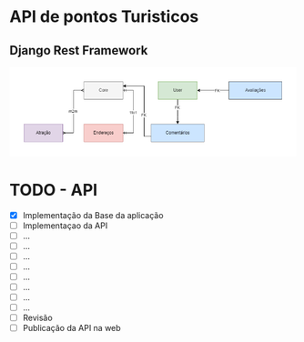 # API de pontos Turisticos

## Django Rest Framework

![Diagram](./diagram.png)

# TODO - API

- [X] Implementação da Base da aplicação
- [ ] Implementaçao da API
- [ ] ...
- [ ] ...
- [ ] ...
- [ ] ...
- [ ] ...
- [ ] ...
- [ ] ...
- [ ] ...
- [ ] Revisão
- [ ] Publicação da API na web